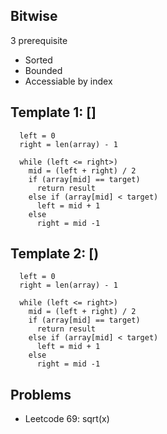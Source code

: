 ## Bitwise


3 prerequisite
- Sorted
- Bounded
- Accessiable by index


## Template 1: []
```
  left = 0
  right = len(array) - 1

  while (left <= right>)
    mid = (left + right) / 2
    if (array[mid] == target)
      return result
    else if (array[mid] < target)
      left = mid + 1
    else
      right = mid -1
```

## Template 2: [)
```
  left = 0
  right = len(array) - 1

  while (left <= right>)
    mid = (left + right) / 2
    if (array[mid] == target)
      return result
    else if (array[mid] < target)
      left = mid + 1
    else
      right = mid -1
```


## Problems
- Leetcode 69: sqrt(x)